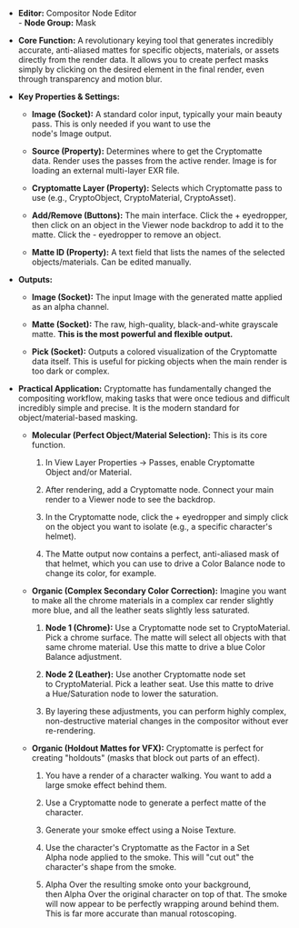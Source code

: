 - **Editor:** Compositor Node Editor  
- **Node Group:** Mask
    
- **Core Function:** A revolutionary keying tool that generates incredibly accurate, anti-aliased mattes for specific objects, materials, or assets directly from the render data. It allows you to create perfect masks simply by clicking on the desired element in the final render, even through transparency and motion blur.
    
- **Key Properties & Settings:**
    
    - **Image (Socket):** A standard color input, typically your main beauty pass. This is only needed if you want to use the node's Image output.
        
    - **Source (Property):** Determines where to get the Cryptomatte data. Render uses the passes from the active render. Image is for loading an external multi-layer EXR file.
        
    - **Cryptomatte Layer (Property):** Selects which Cryptomatte pass to use (e.g., CryptoObject, CryptoMaterial, CryptoAsset).
        
    - **Add/Remove (Buttons):** The main interface. Click the + eyedropper, then click on an object in the Viewer node backdrop to add it to the matte. Click the - eyedropper to remove an object.
        
    - **Matte ID (Property):** A text field that lists the names of the selected objects/materials. Can be edited manually.
        
- **Outputs:**
    
    - **Image (Socket):** The input Image with the generated matte applied as an alpha channel.
        
    - **Matte (Socket):** The raw, high-quality, black-and-white grayscale matte. **This is the most powerful and flexible output.**
        
    - **Pick (Socket):** Outputs a colored visualization of the Cryptomatte data itself. This is useful for picking objects when the main render is too dark or complex.
        
- **Practical Application:** Cryptomatte has fundamentally changed the compositing workflow, making tasks that were once tedious and difficult incredibly simple and precise. It is the modern standard for object/material-based masking.
    
    - **Molecular (Perfect Object/Material Selection):** This is its core function.
        
        1. In View Layer Properties -> Passes, enable Cryptomatte Object and/or Material.
            
        2. After rendering, add a Cryptomatte node. Connect your main render to a Viewer node to see the backdrop.
            
        3. In the Cryptomatte node, click the + eyedropper and simply click on the object you want to isolate (e.g., a specific character's helmet).
            
        4. The Matte output now contains a perfect, anti-aliased mask of that helmet, which you can use to drive a Color Balance node to change its color, for example.
            
    - **Organic (Complex Secondary Color Correction):** Imagine you want to make all the chrome materials in a complex car render slightly more blue, and all the leather seats slightly less saturated.
        
        1. **Node 1 (Chrome):** Use a Cryptomatte node set to CryptoMaterial. Pick a chrome surface. The matte will select all objects with that same chrome material. Use this matte to drive a blue Color Balance adjustment.
            
        2. **Node 2 (Leather):** Use another Cryptomatte node set to CryptoMaterial. Pick a leather seat. Use this matte to drive a Hue/Saturation node to lower the saturation.
            
        3. By layering these adjustments, you can perform highly complex, non-destructive material changes in the compositor without ever re-rendering.
            
    - **Organic (Holdout Mattes for VFX):** Cryptomatte is perfect for creating "holdouts" (masks that block out parts of an effect).
        
        1. You have a render of a character walking. You want to add a large smoke effect behind them.
            
        2. Use a Cryptomatte node to generate a perfect matte of the character.
            
        3. Generate your smoke effect using a Noise Texture.
            
        4. Use the character's Cryptomatte as the Factor in a Set Alpha node applied to the smoke. This will "cut out" the character's shape from the smoke.
            
        5. Alpha Over the resulting smoke onto your background, then Alpha Over the original character on top of that. The smoke will now appear to be perfectly wrapping around behind them. This is far more accurate than manual rotoscoping.